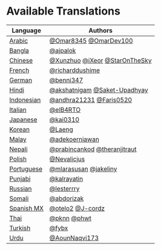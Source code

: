 # Available Translations

| Language                        | Authors                                 |
|---------------------------------|-----------------------------------------|
| [Arabic](./README.ar.md)                 | [@Omar8345](https://github.com/Omar8345) [@OmarDev100](https://github.com/OmarDev100)                | 
| [Bangla](./README.bn_bd.md)              | [@ajpalok](https://github.com/ajpalok)                                                               | 
| [Chinese](https://bit.ly/3kE3Ezc)        | [@Xunzhuo](https://github.com/Xunzhuo) [@iXeor](https://github.com/iXeor) [@StarOnTheSky](https://github.com/StarOnTheSky) | 
| [French](./README.fr.md)                 | [@richarddushime](https://github.com/richarddushime)                                                 | 
| [German](./README.de.md)                 | [@benni347](https://github.com/benni347)                                                             | 
| [Hindi](./README.hi.md)                  | [@akshatnigam](https://github.com/akshatnigam) [@Saket-Upadhyay](https://github.com/Saket-Upadhyay)  | 
| [Indonesian](https://bit.ly/3yeTRrI)     | [@andhra21231](https://github.com/andhra21231) [@Faris0520](https://github.com/Faris0520)            | 
| [Italian](./README.it.md)                | [@elB4RTO](https://github.com/elB4RTO)                                                               | 
| [Japanese](https://bit.ly/38TCVfm)       | [@kai0310](https://github.com/kai0310)                                                               | 
| [Korean](https://bit.ly/3MS4owN)         | [@Laeng](https://github.com/Laeng)                                                                   | 
| [Malay](./README.may.md)                 | [@adekoerniawan](https://github.com/adekoerniawan)                                                   | 
| [Nepali](./README.np.md)                 | [@prabincankod](https://github.com/prabincankod) [@theranjitraut](https://github.com/theranjitraut)  | 
| [Polish](https://bit.ly/38c411k)         | [@Nevalicjus](https://github.com/Nevalicjus)                                                         | 
| [Portuguese](https://bit.ly/3LI8kAc)     | [@mlarasusan](https://github.com/mlarasusan) [@jakeliny](https://github.com/jakeliny)                | 
| [Punjabi]()                              | [@kalrayatin](https://github.com/kalrayatin)                                                         | 
| [Russian](https://bit.ly/3w7d7EL)        | [@lesterrry](https://github.com/lesterrry)                                                           | 
| [Somali](./README.so.md)                 | [@abdorizak](https://github.com/abdorizak)                                                           | 
| [Spanish MX](https://bit.ly/3wqpwUz)     | [@otelo2](https://github.com/otelo2) [@J-cordz](https://github.com/J-cordz)                          | 
| [Thai](./README.th.md)                   | [@pknn](https://github.com/pknn) [@phwt](https://github.com/phwt)                                    | 
| [Turkish](./README.tr.md)                | [@fybx](https://github.com/fybx)                                                                     | 
| [Urdu](./README.ar.md)                   | [@AounNaqvi173](https://github.com/AounNaqvi173)                                                     | 
